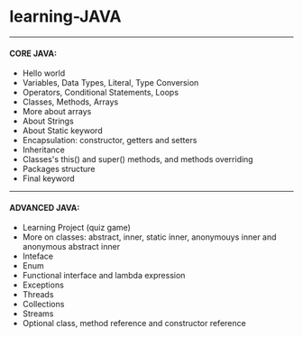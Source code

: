# learning-JAVA
---
#### CORE JAVA:
- Hello world
- Variables, Data Types, Literal, Type Conversion
- Operators, Conditional Statements, Loops
- Classes, Methods, Arrays
- More about arrays
- About Strings
- About Static keyword
- Encapsulation: constructor, getters and setters
- Inheritance
- Classes's this() and super() methods, and methods overriding
- Packages structure
- Final keyword

---
#### ADVANCED JAVA:
- Learning Project (quiz game)
- More on classes: abstract, inner, static inner, anonymouys inner and anonymous abstract inner
- Inteface
- Enum
- Functional interface and lambda expression
- Exceptions
- Threads
- Collections
- Streams
- Optional class, method reference and constructor reference